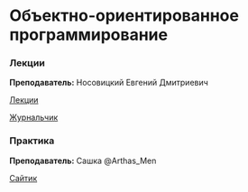 # Объектно-ориентированное программирование	

### Лекции

**Преподаватель:** Носовицкий Евгений Дмитриевич

[Лекции](https://drive.google.com/drive/folders/1v9QStDwlsaJD_hi-qRBS7h29YsN4GL0E)

[Журнальчик](https://docs.google.com/spreadsheets/d/e/2PACX-1vTR7aQQzE3YtFUMkDPHnBmhWsa8dGcFrH_e1rRZ2070SbPg7IuB5XftDvCDHRqHqEkw6J7Zgv32PYGR/pubhtml)

### Практика

**Преподаватель:** Сашка @Arthas_Men

[Сайтик](https://itmois.notion.site/OOP-y24-3a021b1ecc3349f8904c24b27c7312ff)

